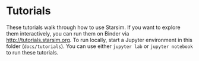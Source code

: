 # Tutorials

These tutorials walk through how to use Starsim. If you want to explore them interactively, you can run them on Binder via http://tutorials.starsim.org. To run locally, start a Jupyter environment in this folder (`docs/tutorials`). You can use either `jupyter lab` or `jupyter notebook` to run these tutorials.

